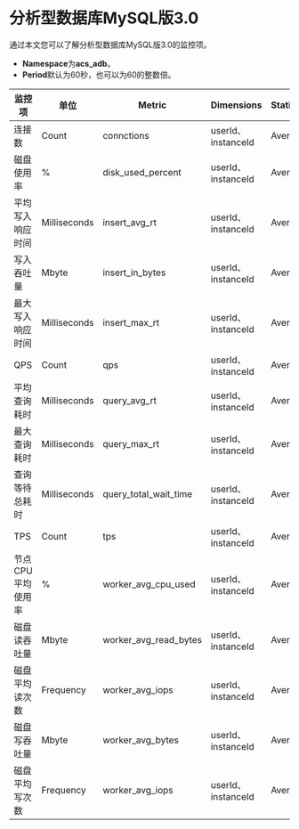 # 分析型数据库MySQL版3.0

通过本文您可以了解分析型数据库MySQL版3.0的监控项。

-   **Namespace**为**acs\_adb**。
-   **Period**默认为60秒，也可以为60的整数倍。

|监控项|单位|Metric|Dimensions|Statistics|
|---|--|------|----------|----------|
|连接数|Count|connctions|userId、instanceId|Average|
|磁盘使用率|%|disk\_used\_percent|userId、instanceId|Average|
|平均写入响应时间|Milliseconds|insert\_avg\_rt|userId、instanceId|Average|
|写入吞吐量|Mbyte|insert\_in\_bytes|userId、instanceId|Average|
|最大写入响应时间|Milliseconds|insert\_max\_rt|userId、instanceId|Average|
|QPS|Count|qps|userId、instanceId|Average|
|平均查询耗时|Milliseconds|query\_avg\_rt|userId、instanceId|Average|
|最大查询耗时|Milliseconds|query\_max\_rt|userId、instanceId|Average|
|查询等待总耗时|Milliseconds|query\_total\_wait\_time|userId、instanceId|Average|
|TPS|Count|tps|userId、instanceId|Average|
|节点CPU平均使用率|%|worker\_avg\_cpu\_used|userId、instanceId|Average|
|磁盘读吞吐量|Mbyte|worker\_avg\_read\_bytes|userId、instanceId|Average|
|磁盘平均读次数|Frequency|worker\_avg\_iops|userId、instanceId|Average|
|磁盘写吞吐量|Mbyte|worker\_avg\_bytes|userId、instanceId|Average|
|磁盘平均写次数|Frequency|worker\_avg\_iops|userId、instanceId|Average|

